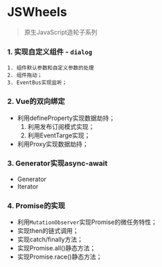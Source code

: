 # JSWheels
> 原生JavaScript造轮子系列

### 1. 实现自定义组件 - `dialog`
    1. 组件默认参数和自定义参数的处理
    2. 组件拖动；
    3. EventBus实现监听；

### 2. Vue的双向绑定
* 利用defineProperty实现数据劫持；
    1. 利用发布订阅模式实现；
    2. 利用EventTarge实现；
* 利用Proxy实现数据劫持；

### 3. Generator实现async-await
* Generator
* Iterator

### 4. Promise的实现
* 利用`MutationObserver`实现Promise的微任务特性；
* 实现then的链式调用；
* 实现catch/finally方法；
* 实现Promise.all()静态方法；
* 实现Promise.race()静态方法；
